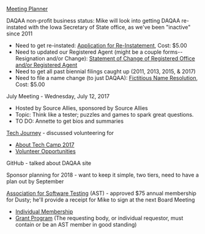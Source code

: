 [Meeting Planner](https://docs.google.com/spreadsheets/d/1qY6O5bR5MWBwRZ-iIOG0dUWdoj8bld_chOMgfkDfrik/edit?usp=sharing)

DAQAA non-profit business status: 
  Mike will look into getting DAQAA re-instated with the Iowa Secretary of State office, as we've been "inactive" since 2011
  - Need to get re-instated: [Application for Re-Instatement](https://sos.iowa.gov/business/pdf/635_2001.pdf), Cost: $5.00
  - Need to updated our Registered Agent (might be a couple forms--Resignation and/or Change): [Statement of Change of Registered Office and/or Registered Agent](https://sos.iowa.gov/business/pdf/635_0119.pdf)
  - Need to get all past biennial filings caught up (2011, 2013, 2015, & 2017)
  - Need to file a name change (to just DAQAA): [Fictitious Name Resolution](https://sos.iowa.gov/business/pdf/635_9999.pdf), Cost: $5.00

July Meeting - Wednesday, July 12, 2017
- Hosted by Source Allies, sponsored by Source Allies
- Topic: Think like a tester; puzzles and games to spark great questions. 
- TO DO: Annette to get bios and summaries
  
[Tech Journey](https://www.techjourney.org/volunteer/) - discussed volunteering for
- [About Tech Camp 2017](https://www.techjourney.org/tech-camp/)
- [Volunteer Opportunities](https://www.techjourney.org/volunteer/)
 
GitHub - talked about DAQAA site
 
Sponsor planning for 2018 - want to keep it simple, two tiers, need to have a plan out by September
 
[Association for Software Testing](http://www.associationforsoftwaretesting.org/) (AST) - approved $75 annual membership for Dusty; he'll provide a receipt for Mike to sign at the next Board Meeting
- [Individual Membership](https://www.associationforsoftwaretesting.org/individual-membership/)
- [Grant Program](https://www.associationforsoftwaretesting.org/programs/ast-grant-program/) (The requesting body, or individual requestor, must contain or be an AST member in good standing) 
